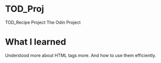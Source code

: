 # TOD_Proj

TOD_Recipe Project
The Odin Project

# What I learned

Understood more about HTML tags more. And how to use them efficiently.